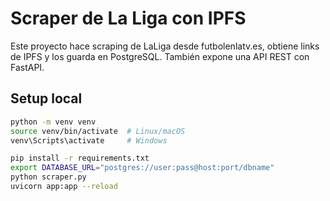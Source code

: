 # Scraper de La Liga con IPFS

Este proyecto hace scraping de LaLiga desde futbolenlatv.es, obtiene links de IPFS y los guarda en PostgreSQL. También expone una API REST con FastAPI.

## Setup local

```bash
python -m venv venv
source venv/bin/activate  # Linux/macOS
venv\Scripts\activate     # Windows

pip install -r requirements.txt
export DATABASE_URL="postgres://user:pass@host:port/dbname"
python scraper.py
uvicorn app:app --reload
